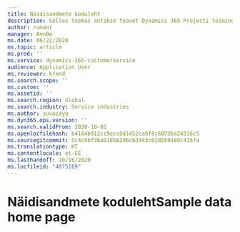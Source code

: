 ```yaml
---
title: Näidisandmete koduleht
description: Selles teemas antakse teavet Dynamics 365 Projecti toimingutes saadaolevate näidisandmete kohta.
author: rumant
manager: AnnBe
ms.date: 06/22/2020
ms.topic: article
ms.prod: ''
ms.service: dynamics-365-customerservice
audience: Application User
ms.reviewer: kfend
ms.search.scope: ''
ms.custom: ''
ms.assetid: ''
ms.search.region: Global
ms.search.industry: Service industries
ms.author: suvaidya
ms.dyn365.ops.version: ''
ms.search.validFrom: 2020-10-01
ms.openlocfilehash: b4164b912cc9ecc0d1452ca9f8c6073ba24316c5
ms.sourcegitcommit: 5c4c9bf3ba018562d6cb3443c01d550489c415fa
ms.translationtype: HT
ms.contentlocale: et-EE
ms.lasthandoff: 10/16/2020
ms.locfileid: "4075169"
---
```

# <a name="sample-data-home-page"></a><span data-ttu-id="d5496-103">Näidisandmete koduleht</span><span class="sxs-lookup"><span data-stu-id="d5496-103">Sample data home page</span></span>
